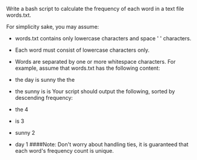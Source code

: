 Write a bash script to calculate the frequency of each word in a text file words.txt.

For simplicity sake, you may assume:

+ words.txt contains only lowercase characters and space ' ' characters.
+ Each word must consist of lowercase characters only.
+ Words are separated by one or more whitespace characters.
For example, assume that words.txt has the following content:

+ the day is sunny the the
+ the sunny is is
Your script should output the following, sorted by descending frequency:
+ the 4
+ is 3
+ sunny 2
+ day 1
####Note:
Don't worry about handling ties, it is guaranteed that each word's frequency count is unique.